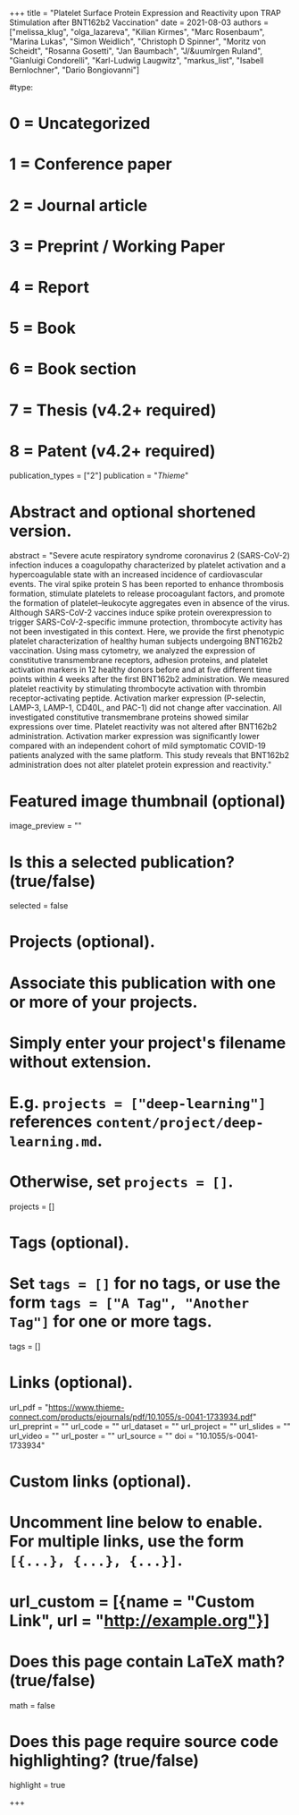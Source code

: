 +++
title = "Platelet Surface Protein Expression and Reactivity upon TRAP Stimulation after BNT162b2 Vaccination"
date = 2021-08-03
authors = ["melissa_klug", "olga_lazareva", "Kilian Kirmes", "Marc Rosenbaum", "Marina Lukas", "Simon Weidlich", "Christoph D Spinner", "Moritz von Scheidt", "Rosanna Gosetti", "Jan Baumbach", "J/&uumlrgen Ruland", "Gianluigi Condorelli", "Karl-Ludwig Laugwitz", "markus_list", "Isabell Bernlochner", "Dario Bongiovanni"]

#type:
#    0 = Uncategorized
#    1 = Conference paper
#    2 = Journal article
#    3 = Preprint / Working Paper
#    4 = Report
#    5 = Book
#    6 = Book section
#    7 = Thesis (v4.2+ required)
#    8 = Patent (v4.2+ required)
publication_types = ["2"]
publication = "*Thieme*"

# Abstract and optional shortened version.
abstract = "Severe acute respiratory syndrome coronavirus 2 (SARS-CoV-2) infection induces a coagulopathy characterized by platelet activation and a hypercoagulable state with an increased incidence of cardiovascular events. The viral spike protein S has been reported to enhance thrombosis formation, stimulate platelets to release procoagulant factors, and promote the formation of platelet–leukocyte aggregates even in absence of the virus. Although SARS-CoV-2 vaccines induce spike protein overexpression to trigger SARS-CoV-2-specific immune protection, thrombocyte activity has not been investigated in this context. Here, we provide the first phenotypic platelet characterization of healthy human subjects undergoing BNT162b2 vaccination. Using mass cytometry, we analyzed the expression of constitutive transmembrane receptors, adhesion proteins, and platelet activation markers in 12 healthy donors before and at five different time points within 4 weeks after the first BNT162b2 administration. We measured platelet reactivity by stimulating thrombocyte activation with thrombin receptor-activating peptide. Activation marker expression (P-selectin, LAMP-3, LAMP-1, CD40L, and PAC-1) did not change after vaccination. All investigated constitutive transmembrane proteins showed similar expressions over time. Platelet reactivity was not altered after BNT162b2 administration. Activation marker expression was significantly lower compared with an independent cohort of mild symptomatic COVID-19 patients analyzed with the same platform. This study reveals that BNT162b2 administration does not alter platelet protein expression and reactivity."

# Featured image thumbnail (optional)
image_preview = ""

# Is this a selected publication? (true/false)
selected = false

# Projects (optional).
#   Associate this publication with one or more of your projects.
#   Simply enter your project's filename without extension.
#   E.g. `projects = ["deep-learning"]` references `content/project/deep-learning.md`.
#   Otherwise, set `projects = []`.
projects = []

# Tags (optional).
#   Set `tags = []` for no tags, or use the form `tags = ["A Tag", "Another Tag"]` for one or more tags.
tags = []

# Links (optional).
url_pdf = "https://www.thieme-connect.com/products/ejournals/pdf/10.1055/s-0041-1733934.pdf"
url_preprint = ""
url_code = ""
url_dataset = ""
url_project = ""
url_slides = ""
url_video = ""
url_poster = ""
url_source = ""
doi = "10.1055/s-0041-1733934"

# Custom links (optional).
#   Uncomment line below to enable. For multiple links, use the form `[{...}, {...}, {...}]`.
# url_custom = [{name = "Custom Link", url = "http://example.org"}]

# Does this page contain LaTeX math? (true/false)
math = false

# Does this page require source code highlighting? (true/false)
highlight = true

+++
